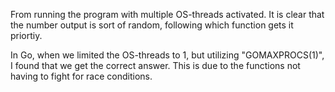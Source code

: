 From running the program with multiple OS-threads activated. It is clear that the number output
is sort of random, following which function gets it priortiy. 

In Go, when we limited the OS-threads to 1, but utilizing "GOMAXPROCS(1)", I found that we get the
correct answer. This is due to the functions not having to fight for race conditions.   